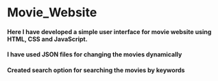 # Movie_Website
#### Here I have developed a simple user interface for movie website using HTML, CSS and JavaScript. 
#### I have used JSON files for changing the movies dynamically
#### Created search option for searching the movies by keywords

